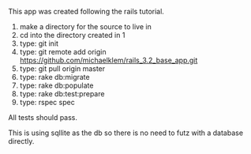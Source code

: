 This app was created following the rails tutorial.

1. make a directory for the source to live in
2. cd into the directory created in 1
3. type: git init
4. type: git remote add origin https://github.com/michaelklem/rails_3.2_base_app.git
5. type: git pull origin master
6. type: rake db:migrate
7. type: rake db:populate
8. type: rake db:test:prepare
9. type: rspec spec

All tests should pass.

This is using sqllite as the db so there is no need to futz with a database directly.